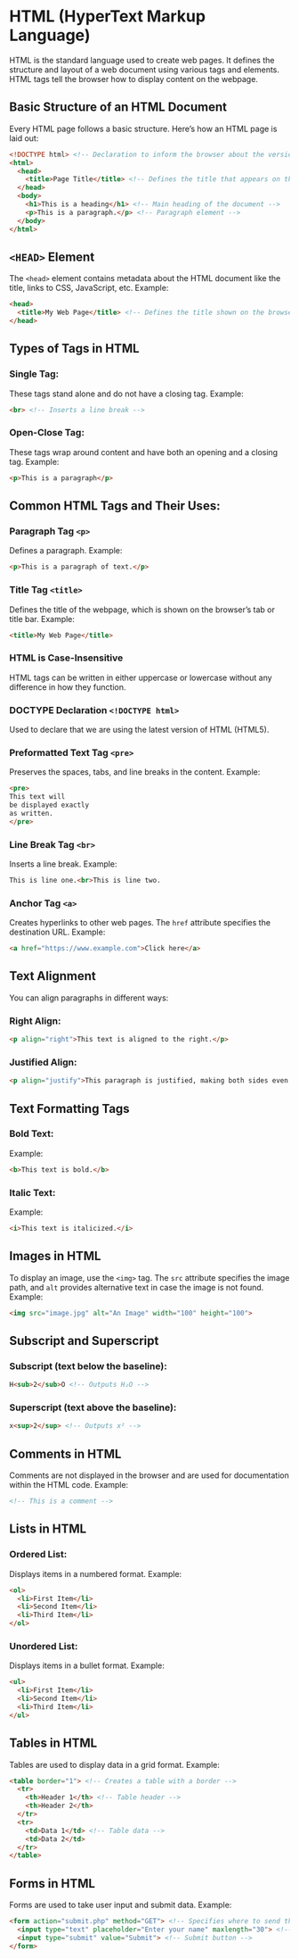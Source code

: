 
# HTML (HyperText Markup Language)

HTML is the standard language used to create web pages. It defines the structure and layout of a web document using various tags and elements. HTML tags tell the browser how to display content on the webpage.

## Basic Structure of an HTML Document

Every HTML page follows a basic structure. Here’s how an HTML page is laid out:

```html
<!DOCTYPE html> <!-- Declaration to inform the browser about the version of HTML (HTML5) -->
<html>
  <head>
    <title>Page Title</title> <!-- Defines the title that appears on the browser tab -->
  </head>
  <body>
    <h1>This is a heading</h1> <!-- Main heading of the document -->
    <p>This is a paragraph.</p> <!-- Paragraph element -->
  </body>
</html>
```

## `<HEAD>` Element
The `<head>` element contains metadata about the HTML document like the title, links to CSS, JavaScript, etc.
Example:
```html
<head>
  <title>My Web Page</title> <!-- Defines the title shown on the browser tab -->
</head>
```

## Types of Tags in HTML

### Single Tag:
These tags stand alone and do not have a closing tag.
Example:
```html
<br> <!-- Inserts a line break -->
```

### Open-Close Tag:
These tags wrap around content and have both an opening and a closing tag.
Example:
```html
<p>This is a paragraph</p>
```

## Common HTML Tags and Their Uses:

### Paragraph Tag `<p>`
Defines a paragraph.
Example:
```html
<p>This is a paragraph of text.</p>
```

### Title Tag `<title>`
Defines the title of the webpage, which is shown on the browser’s tab or title bar.
Example:
```html
<title>My Web Page</title>
```

### HTML is Case-Insensitive
HTML tags can be written in either uppercase or lowercase without any difference in how they function.

### DOCTYPE Declaration `<!DOCTYPE html>`
Used to declare that we are using the latest version of HTML (HTML5).

### Preformatted Text Tag `<pre>`
Preserves the spaces, tabs, and line breaks in the content.
Example:
```html
<pre>
This text will
be displayed exactly
as written.
</pre>
```

### Line Break Tag `<br>`
Inserts a line break.
Example:
```html
This is line one.<br>This is line two.
```

### Anchor Tag `<a>`
Creates hyperlinks to other web pages.
The `href` attribute specifies the destination URL.
Example:
```html
<a href="https://www.example.com">Click here</a>
```

## Text Alignment
You can align paragraphs in different ways:

### Right Align:
```html
<p align="right">This text is aligned to the right.</p>
```

### Justified Align:
```html
<p align="justify">This paragraph is justified, making both sides even.</p>
```

## Text Formatting Tags

### Bold Text:
Example:
```html
<b>This text is bold.</b>
```

### Italic Text:
Example:
```html
<i>This text is italicized.</i>
```

## Images in HTML
To display an image, use the `<img>` tag. The `src` attribute specifies the image path, and `alt` provides alternative text in case the image is not found.
Example:
```html
<img src="image.jpg" alt="An Image" width="100" height="100">
```

## Subscript and Superscript
### Subscript (text below the baseline):
```html
H<sub>2</sub>O <!-- Outputs H₂O -->
```

### Superscript (text above the baseline):
```html
x<sup>2</sup> <!-- Outputs x² -->
```

## Comments in HTML
Comments are not displayed in the browser and are used for documentation within the HTML code.
Example:
```html
<!-- This is a comment -->
```

## Lists in HTML

### Ordered List: 
Displays items in a numbered format.
Example:
```html
<ol>
  <li>First Item</li>
  <li>Second Item</li>
  <li>Third Item</li>
</ol>
```

### Unordered List: 
Displays items in a bullet format.
Example:
```html
<ul>
  <li>First Item</li>
  <li>Second Item</li>
  <li>Third Item</li>
</ul>
```

## Tables in HTML
Tables are used to display data in a grid format.
Example:
```html
<table border="1"> <!-- Creates a table with a border -->
  <tr>
    <th>Header 1</th> <!-- Table header -->
    <th>Header 2</th>
  </tr>
  <tr>
    <td>Data 1</td> <!-- Table data -->
    <td>Data 2</td>
  </tr>
</table>
```

## Forms in HTML
Forms are used to take user input and submit data.
Example:
```html
<form action="submit.php" method="GET"> <!-- Specifies where to send the form data -->
  <input type="text" placeholder="Enter your name" maxlength="30"> <!-- Plain text input -->
  <input type="submit" value="Submit"> <!-- Submit button -->
</form>
```

